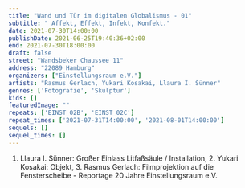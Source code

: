 ```yaml
---
title: "Wand und Tür im digitalen Globalismus - 01"
subtitle: " Affekt, Effekt, Infekt, Konfekt."
date: 2021-07-30T14:00:00
publishDate: 2021-06-25T19:40:36+02:00
end: 2021-07-30T18:00:00
draft: false
street: "Wandsbeker Chaussee 11"
address: "22089 Hamburg"
organizers: ["Einstellungsraum e.V."]
artists: "Rasmus Gerlach, Yukari Kosakai, Llaura I. Sünner"
genres: ['Fotografie', 'Skulptur']
kids: []
featuredImage: ""
repeats: ['EINST_02B', 'EINST_02C']
repeat_times: ['2021-07-31T14:00:00', '2021-08-01T14:00:00']
sequels: []
sequel_times: []
---
```


1. Llaura I. Sünner: Großer Einlass Litfaßsäule / Installation, 2. Yukari Kosakai: Objekt, 3. Rasmus Gerlach: Filmprojektion auf die Fensterscheibe - Reportage 20 Jahre Einstellungsraum e.V.